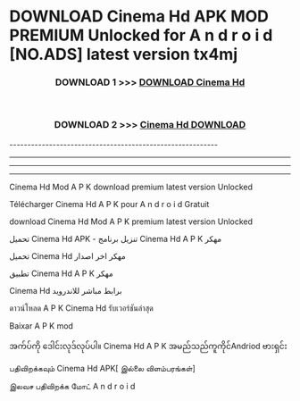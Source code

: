# DOWNLOAD Cinema Hd  APK MOD PREMIUM Unlocked for A n d r o i d [NO.ADS] latest version tx4mj 



<div align="center">

<h3>DOWNLOAD 1 >>> <a href="https://getmod2.web.app/?judul=Cinema Hd ">DOWNLOAD Cinema Hd </a></h3><br>

<h3>DOWNLOAD 2 >>> <a href="https://getmod2.web.app/?judul=Cinema Hd ">Cinema Hd  DOWNLOAD </a></h3>

</div>
----------------------------------------------------------

----------------------------------------------------------

----------------------------------------------------------

----------------------------------------------------------

Cinema Hd  Mod A P K download premium latest version Unlocked

Télécharger Cinema Hd  A P K pour A n d r o i d Gratuit

download Cinema Hd  Mod A P K premium latest version Unlocked

تحميل Cinema Hd  APK - تنزيل برنامج Cinema Hd  A P K مهكر

تحميل Cinema Hd  مهكر اخر اصدار

تطبيق Cinema Hd  A P K مهكر

Cinema Hd  برابط مباشر للاندرويد

ดาวน์โหลด A P K Cinema Hd  รับเวอร์ชันล่าสุด

Baixar A P K mod

အက်ပ်ကို ဒေါင်းလုဒ်လုပ်ပါ။ Cinema Hd  A P K အမည်သည်ကူကိုင်Andriod ဗားရှင်း

பதிவிறக்கவும் Cinema Hd  APK[ இல்லை விளம்பரங்கள்] 
 
இலவச பதிவிறக்க மோட் A n d r o i d



